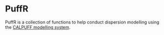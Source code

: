 PuffR
=====

PuffR is a collection of functions to help conduct dispersion modelling using the [CALPUFF modelling system](http://www.epa.gov/scram001/dispersion_prefrec.htm).
